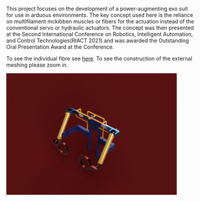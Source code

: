 This project focuses on the development of a power-augmenting exo suit for use in arduous environments. The key concept used here is the reliance on multifilament mckibben muscles or fibers for the actuation  instead of the conventional servo or hydraulic actuators. 
The concept was then presented at the Second International Conference on Robotics, Intelligent Automation, and Control Technologies(RIACT 2021) and was awarded the Outstanding Oral Presentation Award at the Conference.


To see the individual fibre see [here](Fiber.stl). To see the construction of the external meshing please zoom in.


![Project Image](mage.jpg)
